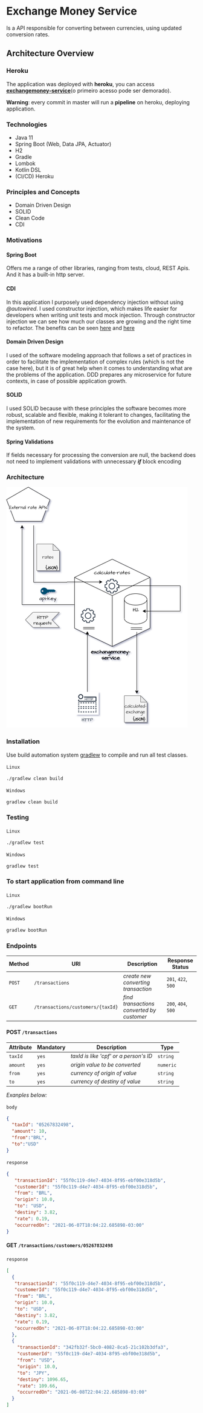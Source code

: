 # Exchange Money Service

Is a API responsible for converting between currencies,
using updated conversion rates.

## Architecture Overview

### Heroku
The application was deployed with **heroku**, you can access **[exchangemoney-service](https://exchangemoney-service.herokuapp.com/)**(o primeiro acesso pode ser  demorado).

**Warning**: every commit in master will run a **pipeline** on heroku, deploying application.

### Technologies

* Java 11
* Spring Boot (Web, Data JPA, Actuator)
* H2
* Gradle
* Lombok
* Kotlin DSL
* (CI/CD) Heroku


### Principles and Concepts

* Domain Driven Design
* SOLID
* Clean Code
* CDI

### Motivations

#### Spring Boot
Offers me a range of other libraries, ranging from tests, cloud, REST Apis. And it has a built-in http server.

#### CDI
In this application I purposely used dependency injection without using *@autowired*. I used constructor injection, which makes life easier for developers when writing unit tests and mock injection. Through constructor injection we can see how much our classes are growing and the right time to refactor.
The benefits can be seen [here](https://martinfowler.com/articles/injection.html) and [here](https://raphaelcarvalho.dev/2019/07/22/spring-boot-utilizar-autowired-e-uma-boa-pratica/) 

#### Domain Driven Design
I used of the software modeling approach that follows a set of practices in order to facilitate the implementation of complex rules (which is not the case here), but it is of great help when it comes to understanding what are the problems of the application. DDD prepares any microservice for future contexts, in case of possible application growth.

#### SOLID
I used SOLID because with these principles the software becomes more robust, scalable and flexible, making it tolerant to changes, facilitating the implementation of new requirements for the evolution and maintenance of the system.

#### Spring Validations
If fields necessary for processing the conversion are null, the backend does not need to implement validations with unnecessary **_if_** block encoding

### Architecture

![Installation](architecture.drawio.png)

### Installation

Use build automation system [gradlew](https://docs.gradle.org/current/userguide/userguide.html) to compile and run all test classes.


`Linux`
```bash
./gradlew clean build
```

`Windows`
```bash
gradlew clean build
```


### Testing

`Linux`
```bash
./gradlew test
```

`Windows`
```bash
gradlew test
```

### To start application from command line

`Linux`
```bash
./gradlew bootRun
```

`Windows`
```bash
gradlew bootRun
```


### Endpoints

| Method | URI              | Description              | Response Status            |
| ------ | ---------------- | ------------------------ | -------------------------- |
| `POST` | `/transactions` | *create new converting transaction*    | `201`, `422`, `500` |
| `GET` | `/transactions/customers/{taxId}` | *find transactions converted by customer*    | `200`, `404`, `500` |

#### POST `/transactions`

| Attribute | Mandatory              | Description              | Type            |
| ------ | ---------------- | ------------------------ | -------------------------- |
| `taxId` | `yes` | *taxId is like 'cpf' or a person's ID*    | `string` |
| `amount` | `yes` | *origin value to be converted*    | `numeric` |
| `from` | `yes` | *currency of origin of value*    | `string` |
| `to` | `yes` | *currency of destiny of value*    | `string` |

*Exanples below:*

`body`

```json
{
  "taxId": "05267832498",
  "amount": 10,
  "from":"BRL",
  "to":"USD"
}
```

`response`

```json
{
   "transactionId": "55f0c119-d4e7-4034-8f95-ebf00e318d5b",
   "customerId": "55f0c119-d4e7-4034-8f95-ebf00e318d5b",
   "from": "BRL",
   "origin": 10.0,
   "to": "USD",
   "destiny": 3.82,
   "rate": 0.19,
   "occurredOn": "2021-06-07T18:04:22.685898-03:00"
}
```

#### GET `/transactions/customers/05267832498`

`response`

```json
[
  {
   "transactionId": "55f0c119-d4e7-4034-8f95-ebf00e318d5b",
   "customerId": "55f0c119-d4e7-4034-8f95-ebf00e318d5b",
   "from": "BRL",
   "origin": 10.0,
   "to": "USD",
   "destiny": 3.82,
   "rate": 0.19,
   "occurredOn": "2021-06-07T18:04:22.685898-03:00"
  }, 
  {
    "transactionId": "342fb32f-5bc0-4082-8ca5-21c102b3dfa3",
    "customerId": "55f0c119-d4e7-4034-8f95-ebf00e318d5b",
    "from": "USD",
    "origin": 10.0,
    "to": "JPY",
    "destiny": 1096.65,
    "rate": 109.66,
    "occurredOn": "2021-06-08T22:04:22.685898-03:00"
  }
]
```
